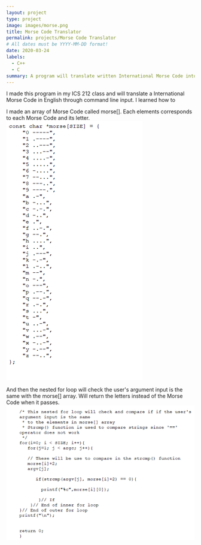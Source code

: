 ```yaml
---
layout: project
type: project
image: images/morse.png
title: Morse Code Translator
permalink: projects/Morse Code Translator
# All dates must be YYYY-MM-DD format!
date: 2020-03-24
labels:
  - C++
  - C
summary: A program will translate written International Morse Code into an English phrase.
---
```



I made this program in my ICS 212 class and will translate a International Morse Code in English through command line input. I learned how to 

I made an array of Morse Code called morse[]. Each elements corresponds to each Morse Code and its letter.
 <img class="ui medium right floated rounded image" src="../images/morse code array.png">
 
 
 
And then the nested for loop will check the user's argument input is the same with the morse[] array. Will return the letters instead of the Morse Code when it passes.
 <img class="ui medium right floated rounded image" src="../images/morse code loop.png">
 
 
 
